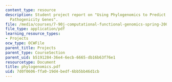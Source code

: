 ```yaml
---
content_type: resource
description: Student project report on "Using Phylogenomics to Predict Novel Fungal
  Pathogenicity Genes".
file: /media/courses/7-90j-computational-functional-genomics-spring-2005/7d0f0606ffa019d4bedf6bb5bb46d1cb_phylogenomics.pdf
file_type: application/pdf
learning_resource_types:
- Projects
ocw_type: OCWFile
parent_title: Projects
parent_type: CourseSection
parent_uid: b5191284-36e4-6ecb-6665-db16b63f76e1
resourcetype: Document
title: phylogenomics.pdf
uid: 7d0f0606-ffa0-19d4-bedf-6bb5bb46d1cb
---
```

